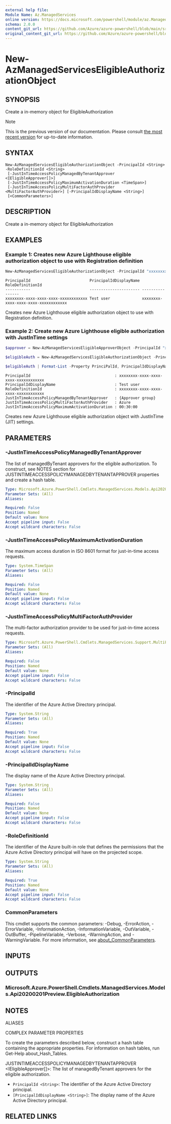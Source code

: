 ```yaml
---
external help file: 
Module Name: Az.ManagedServices
online version: https://docs.microsoft.com/powershell/module/az.ManagedServices/new-AzManagedServicesEligibleAuthorizationObject
schema: 2.0.0
content_git_url: https://github.com/Azure/azure-powershell/blob/main/src/ManagedServices/help/New-AzManagedServicesEligibleAuthorizationObject.md
original_content_git_url: https://github.com/Azure/azure-powershell/blob/main/src/ManagedServices/help/New-AzManagedServicesEligibleAuthorizationObject.md
---
```


# New-AzManagedServicesEligibleAuthorizationObject

## SYNOPSIS
Create a in-memory object for EligibleAuthorization

> [!NOTE]
>This is the previous version of our documentation. Please consult [the most recent version](/powershell/module/az.managedservices/new-azmanagedserviceseligibleauthorizationobject) for up-to-date information.

## SYNTAX

```
New-AzManagedServicesEligibleAuthorizationObject -PrincipalId <String> -RoleDefinitionId <String>
 [-JustInTimeAccessPolicyManagedByTenantApprover <IEligibleApprover[]>]
 [-JustInTimeAccessPolicyMaximumActivationDuration <TimeSpan>]
 [-JustInTimeAccessPolicyMultiFactorAuthProvider <MultiFactorAuthProvider>] [-PrincipalIdDisplayName <String>]
 [<CommonParameters>]
```

## DESCRIPTION
Create a in-memory object for EligibleAuthorization

## EXAMPLES

### Example 1: Creates new Azure Lighthouse eligible authorization object to use with Registration definition
```powershell
New-AzManagedServicesEligibleAuthorizationObject -PrincipalId "xxxxxxxx-xxxx-xxxx-xxxx-xxxxxxxxxxxx" -PrincipalIdDisplayName "Test user" -RoleDefinitionId "xxxxxxxx-xxxx-xxxx-xxxx-xxxxxxxxxxxx"
```

```output
PrincipalId                          PrincipalIdDisplayName RoleDefinitionId
-----------                          ---------------------- ----------------
xxxxxxxx-xxxx-xxxx-xxxx-xxxxxxxxxxxx Test user              xxxxxxxx-xxxx-xxxx-xxxx-xxxxxxxxxxxx
```

Creates new Azure Lighthouse eligible authorization object to use with Registration definition.

### Example 2: Create new Azure Lighthouse eligible authorization with JustInTime settings
```powershell
$approver = New-AzManagedServicesEligibleApproverObject -PrincipalId "xxxxxxxx-xxxx-xxxx-xxxx-xxxxxxxxxxxx" -PrincipalIdDisplayName "Approver group"

$eligibleAuth = New-AzManagedServicesEligibleAuthorizationObject -PrincipalId "xxxxxxxx-xxxx-xxxx-xxxx-xxxxxxxxxxxx" -PrincipalIdDisplayName "Test user" -RoleDefinitionId "xxxxxxxx-xxxx-xxxx-xxxx-xxxxxxxxxxxx" -JustInTimeAccessPolicyManagedByTenantApprover $approver -JustInTimeAccessPolicyMultiFactorAuthProvider Azure -JustInTimeAccessPolicyMaximumActivationDuration 0:30

$eligibleAuth | Format-List -Property PrinciPalId, PrincipalIdDisplayName, RoleDefinitionId, JustInTimeAccessPolicyManagedByTenantApprover, JustInTimeAccessPolicyMultiFactorAuthProvider, JustInTimeAccessPolicyMaximumActivationDuration
```

```output
PrincipalId                                     : xxxxxxxx-xxxx-xxxx-xxxx-xxxxxxxxxxxx
PrincipalIdDisplayName                          : Test user
RoleDefinitionId                                : xxxxxxxx-xxxx-xxxx-xxxx-xxxxxxxxxxxx
JustInTimeAccessPolicyManagedByTenantApprover   : {Approver group}
JustInTimeAccessPolicyMultiFactorAuthProvider   : Azure
JustInTimeAccessPolicyMaximumActivationDuration : 00:30:00
```

Creates new Azure Lighthouse eligible authorization object with JustInTime (JIT) settings.

## PARAMETERS

### -JustInTimeAccessPolicyManagedByTenantApprover
The list of managedByTenant approvers for the eligible authorization.
To construct, see NOTES section for JUSTINTIMEACCESSPOLICYMANAGEDBYTENANTAPPROVER properties and create a hash table.

```yaml
Type: Microsoft.Azure.PowerShell.Cmdlets.ManagedServices.Models.Api20200201Preview.IEligibleApprover[]
Parameter Sets: (All)
Aliases:

Required: False
Position: Named
Default value: None
Accept pipeline input: False
Accept wildcard characters: False
```

### -JustInTimeAccessPolicyMaximumActivationDuration
The maximum access duration in ISO 8601 format for just-in-time access requests.

```yaml
Type: System.TimeSpan
Parameter Sets: (All)
Aliases:

Required: False
Position: Named
Default value: None
Accept pipeline input: False
Accept wildcard characters: False
```

### -JustInTimeAccessPolicyMultiFactorAuthProvider
The multi-factor authorization provider to be used for just-in-time access requests.

```yaml
Type: Microsoft.Azure.PowerShell.Cmdlets.ManagedServices.Support.MultiFactorAuthProvider
Parameter Sets: (All)
Aliases:

Required: False
Position: Named
Default value: None
Accept pipeline input: False
Accept wildcard characters: False
```

### -PrincipalId
The identifier of the Azure Active Directory principal.

```yaml
Type: System.String
Parameter Sets: (All)
Aliases:

Required: True
Position: Named
Default value: None
Accept pipeline input: False
Accept wildcard characters: False
```

### -PrincipalIdDisplayName
The display name of the Azure Active Directory principal.

```yaml
Type: System.String
Parameter Sets: (All)
Aliases:

Required: False
Position: Named
Default value: None
Accept pipeline input: False
Accept wildcard characters: False
```

### -RoleDefinitionId
The identifier of the Azure built-in role that defines the permissions that the Azure Active Directory principal will have on the projected scope.

```yaml
Type: System.String
Parameter Sets: (All)
Aliases:

Required: True
Position: Named
Default value: None
Accept pipeline input: False
Accept wildcard characters: False
```

### CommonParameters
This cmdlet supports the common parameters: -Debug, -ErrorAction, -ErrorVariable, -InformationAction, -InformationVariable, -OutVariable, -OutBuffer, -PipelineVariable, -Verbose, -WarningAction, and -WarningVariable. For more information, see [about_CommonParameters](http://go.microsoft.com/fwlink/?LinkID=113216).

## INPUTS

## OUTPUTS

### Microsoft.Azure.PowerShell.Cmdlets.ManagedServices.Models.Api20200201Preview.EligibleAuthorization

## NOTES

ALIASES

COMPLEX PARAMETER PROPERTIES

To create the parameters described below, construct a hash table containing the appropriate properties. For information on hash tables, run Get-Help about_Hash_Tables.


JUSTINTIMEACCESSPOLICYMANAGEDBYTENANTAPPROVER <IEligibleApprover[]>: The list of managedByTenant approvers for the eligible authorization.
  - `PrincipalId <String>`: The identifier of the Azure Active Directory principal.
  - `[PrincipalIdDisplayName <String>]`: The display name of the Azure Active Directory principal.

## RELATED LINKS

